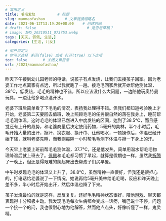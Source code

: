 ```yaml
---
# 常用定义
title: 毛毛发烧          # 标题
slug: maomaofashao         # 文章链接缩略名
date: 2021-06-12T13:19:20+08:00    # 创建时间
# draft: false                       # 是否是草稿？
# image: IMG_20210511_073753.webp
tags: [天天, 佩佩, 生活,]
categories: [生活, 儿女]

# 用户自定义
# 你可以选择 关闭(false) 或者 打开(true) 以下选项
toc: false       # 关闭文章目录
url: /2021/maomaofashao/
---
```


昨天下午接到幼儿园老师的电话，说孩子有点发烧，让我们去接孩子回家。因为老婆工作地点离家有点远，所以我就跑了一趟。接毛毛回家后就开始帮他测体温，38℃，低发热，毛毛的精神也不错，所以应该没什么大问题，一边陪他玩奥特曼玩具，一边让他多喝点温开水。

老婆下班后简单看了下毛毛的情况，表扬我处理得不错。但我们都知道考验晚上才开始，老婆第二天要回去值班，晚上照顾毛毛的任务很自然的落在我身上，睡前帮毛毛测体温，这时毛毛的体温已然进入中度发热的区间，达到了38.5℃，而且感觉还有上升的趋势，和老婆商量后决定使用药物，5毫升的美林，半个小时后，毛毛开始大量的出汗，擦汗、换衣服、换汗巾、让他喝水，一顿操作后，体温已经开始下降，就叫老婆先睡，而我则每隔一小时帮毛毛测下体温与擦一下身上的汗。

今天早上老婆上班前帮毛毛测体温，37.7℃，还是低发热，简单用温水帮毛毛物理降温后就上班去了。[佩佩](tags/佩佩.md)和毛毛都习惯了早起，就算是假期也一样，虽然我[折腾](折腾.md)了一晚上，但还是得艰难的爬起床出去帮孩子们买早餐。

中午时发现毛毛的体温又上升了，38.8℃，虽然精神一直很好，但我还是很担心的，打电话给老婆说了一下情况，她说再给5毫升美林给毛毛喝，反应和昨天晚上差不多，半小时后开始出汗，然后体温也降了下来。

孩子发烧最怕的就是这样，反反复复。还好毛毛精神状态很好，陪他[游戏](游戏.md)、聊天都表现得十分积极主动。我发现毛毛每次生病都会变成一话痨，嘴巴说个不停，问题一个接一个的问，我也很耐心地为他解答，然而他点点头，好像听懂了一样，鬼灵精。
